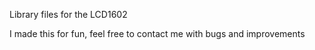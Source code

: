 Library files for the LCD1602

I made this for fun, feel free to contact me with bugs and improvements